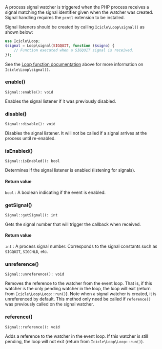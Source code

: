 A process signal watcher is triggered when the PHP process receives a signal matching the signal identifier given when the watcher was created. Signal handling requires the `pcntl` extension to be installed.

Signal listeners should be created by calling `Icicle\Loop\signal()` as shown below:

```php
use Icicle\Loop;
$signal = Loop\signal(SIGQUIT, function ($signo) {
    // Function executed when a SIGQUIT signal is received.
});
```

See the [Loop function documentation](#signal) above for more information on `Icicle\Loop\signal()`.

### enable()

    Signal::enable(): void

Enables the signal listener if it was previously disabled.


### disable()

    Signal::disable(): void

Disables the signal listener. It will not be called if a signal arrives at the process until re-enabled.


### isEnabled()

    Signal::isEnabled(): bool

Determines if the signal listener is enabled (listening for signals).

#### Return value
`bool`
:   A boolean indicating if the event is enabled.


### getSignal()

    Signal::getSignal(): int

Gets the signal number that will trigger the callback when received.

#### Return value
`int`
:   A process signal number. Corresponds to the signal constants such as `SIGQUIT`, `SIGCHLD`, etc.


### unreference()

    Signal::unreference(): void

Removes the reference to the watcher from the event loop. That is, if this watcher is the only pending watcher in the loop, the loop will exit (return from `Icicle\Loop\Loop::run()`). Note when a signal watcher is created, it is unreferenced by default. This method only need be called if `reference()` was previously called on the signal watcher.


### reference()

    Signal::reference(): void

Adds a reference to the watcher in the event loop. If this watcher is still pending, the loop will not exit (return from `Icicle\Loop\Loop::run()`).
